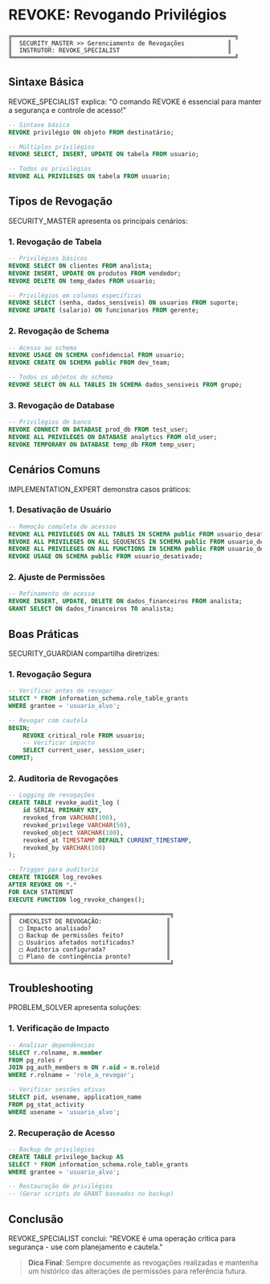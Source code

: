 # REVOKE: Revogando Privilégios

```ascii
╔══════════════════════════════════════════════════════════════╗
║  SECURITY_MASTER >> Gerenciamento de Revogações            ║
║  INSTRUTOR: REVOKE_SPECIALIST                              ║
╚══════════════════════════════════════════════════════════════╝
```

## Sintaxe Básica

REVOKE_SPECIALIST explica: "O comando REVOKE é essencial para manter a segurança e controle de acesso!"

```sql
-- Sintaxe básica
REVOKE privilégio ON objeto FROM destinatário;

-- Múltiplos privilégios
REVOKE SELECT, INSERT, UPDATE ON tabela FROM usuario;

-- Todos os privilégios
REVOKE ALL PRIVILEGES ON tabela FROM usuario;
```

## Tipos de Revogação

SECURITY_MASTER apresenta os principais cenários:

### 1. Revogação de Tabela

```sql
-- Privilégios básicos
REVOKE SELECT ON clientes FROM analista;
REVOKE INSERT, UPDATE ON produtos FROM vendedor;
REVOKE DELETE ON temp_dados FROM usuario;

-- Privilégios em colunas específicas
REVOKE SELECT (senha, dados_sensíveis) ON usuarios FROM suporte;
REVOKE UPDATE (salario) ON funcionarios FROM gerente;
```

### 2. Revogação de Schema

```sql
-- Acesso ao schema
REVOKE USAGE ON SCHEMA confidencial FROM usuario;
REVOKE CREATE ON SCHEMA public FROM dev_team;

-- Todos os objetos do schema
REVOKE SELECT ON ALL TABLES IN SCHEMA dados_sensiveis FROM grupo;
```

### 3. Revogação de Database

```sql
-- Privilégios de banco
REVOKE CONNECT ON DATABASE prod_db FROM test_user;
REVOKE ALL PRIVILEGES ON DATABASE analytics FROM old_user;
REVOKE TEMPORARY ON DATABASE temp_db FROM temp_user;
```

## Cenários Comuns

IMPLEMENTATION_EXPERT demonstra casos práticos:

### 1. Desativação de Usuário

```sql
-- Remoção completa de acessos
REVOKE ALL PRIVILEGES ON ALL TABLES IN SCHEMA public FROM usuario_desativado;
REVOKE ALL PRIVILEGES ON ALL SEQUENCES IN SCHEMA public FROM usuario_desativado;
REVOKE ALL PRIVILEGES ON ALL FUNCTIONS IN SCHEMA public FROM usuario_desativado;
REVOKE USAGE ON SCHEMA public FROM usuario_desativado;
```

### 2. Ajuste de Permissões

```sql
-- Refinamento de acesso
REVOKE INSERT, UPDATE, DELETE ON dados_financeiros FROM analista;
GRANT SELECT ON dados_financeiros TO analista;
```

## Boas Práticas

SECURITY_GUARDIAN compartilha diretrizes:

### 1. Revogação Segura

```sql
-- Verificar antes de revogar
SELECT * FROM information_schema.role_table_grants
WHERE grantee = 'usuario_alvo';

-- Revogar com cautela
BEGIN;
    REVOKE critical_role FROM usuario;
    -- Verificar impacto
    SELECT current_user, session_user;
COMMIT;
```

### 2. Auditoria de Revogações

```sql
-- Logging de revogações
CREATE TABLE revoke_audit_log (
    id SERIAL PRIMARY KEY,
    revoked_from VARCHAR(100),
    revoked_privilege VARCHAR(50),
    revoked_object VARCHAR(100),
    revoked_at TIMESTAMP DEFAULT CURRENT_TIMESTAMP,
    revoked_by VARCHAR(100)
);

-- Trigger para auditoria
CREATE TRIGGER log_revokes
AFTER REVOKE ON *.* 
FOR EACH STATEMENT 
EXECUTE FUNCTION log_revoke_changes();
```

```ascii
╔════════════════════════════════════════════╗
║  CHECKLIST DE REVOGAÇÃO:                  ║
║  □ Impacto analisado?                     ║
║  □ Backup de permissões feito?            ║
║  □ Usuários afetados notificados?         ║
║  □ Auditoria configurada?                 ║
║  □ Plano de contingência pronto?          ║
╚════════════════════════════════════════════╝
```

## Troubleshooting

PROBLEM_SOLVER apresenta soluções:

### 1. Verificação de Impacto

```sql
-- Analisar dependências
SELECT r.rolname, m.member
FROM pg_roles r
JOIN pg_auth_members m ON r.oid = m.roleid
WHERE r.rolname = 'role_a_revogar';

-- Verificar sessões ativas
SELECT pid, usename, application_name
FROM pg_stat_activity
WHERE usename = 'usuario_alvo';
```

### 2. Recuperação de Acesso

```sql
-- Backup de privilégios
CREATE TABLE privilege_backup AS
SELECT * FROM information_schema.role_table_grants
WHERE grantee = 'usuario_alvo';

-- Restauração de privilégios
-- (Gerar scripts de GRANT baseados no backup)
```

## Conclusão

REVOKE_SPECIALIST conclui: "REVOKE é uma operação crítica para segurança - use com planejamento e cautela."

> **Dica Final**: Sempre documente as revogações realizadas e mantenha um histórico das alterações de permissões para referência futura.
